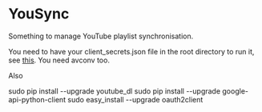 YouSync
=======

Something to manage YouTube playlist synchronisation. 

You need to have your client\_secrets.json file in the root directory to run it, see [this](https://developers.google.com/api-client-library/python/guide/aaa_oauth#acquiring). You need avconv too.

Also

sudo pip install --upgrade youtube_dl
sudo pip install --upgrade google-api-python-client
sudo easy_install --upgrade oauth2client
